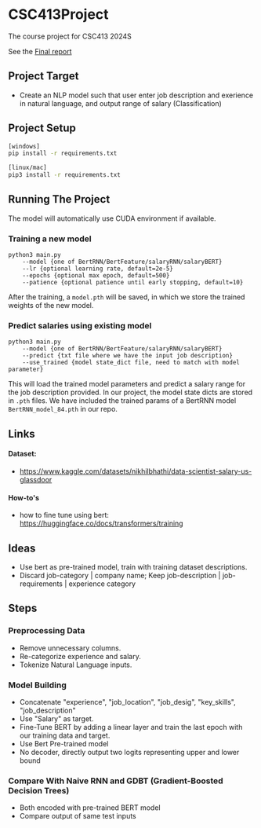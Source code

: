 # CSC413Project

The course project for CSC413 2024S

See the [Final report](/Final_Report.pdf)

## Project Target

- Create an NLP model such that user enter job description and exerience in
  natural language, and output range of salary (Classification)

## Project Setup
```bash
[windows]
pip install -r requirements.txt

[linux/mac]
pip3 install -r requirements.txt
```

## Running The Project
The model will automatically use CUDA environment if available.
### Training a new model
```
python3 main.py 
	--model {one of BertRNN/BertFeature/salaryRNN/salaryBERT} 
	--lr {optional learning rate, default=2e-5} 
	--epochs {optional max epoch, default=500} 
	--patience {optional patience until early stopping, default=10}
```
After the training, a `model.pth` will be saved, in which we store the trained
weights of the new model.

### Predict salaries using existing model
```
python3 main.py 
	--model {one of BertRNN/BertFeature/salaryRNN/salaryBERT} 
	--predict {txt file where we have the input job description} 
	--use_trained {model state_dict file, need to match with model parameter}
```
This will load the trained model parameters and predict a salary range for 
the job description provided. In our project, the model state dicts are stored
in `.pth` files. We have included the trained params of a BertRNN model `BertRNN_model_84.pth` in our repo.


## Links

#### Dataset:

- https://www.kaggle.com/datasets/nikhilbhathi/data-scientist-salary-us-glassdoor

#### How-to's

- how to fine tune using bert:
  https://huggingface.co/docs/transformers/training

## Ideas

- Use bert as pre-trained model, train with training dataset descriptions.
- Discard job-category | company name; Keep job-description | job-requirements | experience category

## Steps

### Preprocessing Data

- Remove unnecessary columns.
- Re-categorize experience and salary.
- Tokenize Natural Language inputs.

### Model Building

- Concatenate "experience", "job_location", "job_desig", "key_skills",
  "job_description"
- Use "Salary" as target.
- Fine-Tune BERT by adding a linear layer and train the last epoch with our
  training data and target.
- Use Bert Pre-trained model
- No decoder, directly output two logits representing upper and lower bound

### Compare With Naive RNN and GDBT (Gradient-Boosted Decision Trees)

- Both encoded with pre-trained BERT model
- Compare output of same test inputs
